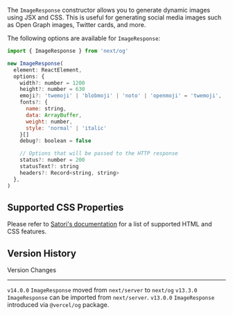 The `ImageResponse` constructor allows you to generate dynamic images
using JSX and CSS. This is useful for generating social media images
such as Open Graph images, Twitter cards, and more.

The following options are available for `ImageResponse`:

``` jsx
import { ImageResponse } from 'next/og'

new ImageResponse(
  element: ReactElement,
  options: {
    width?: number = 1200
    height?: number = 630
    emoji?: 'twemoji' | 'blobmoji' | 'noto' | 'openmoji' = 'twemoji',
    fonts?: {
      name: string,
      data: ArrayBuffer,
      weight: number,
      style: 'normal' | 'italic'
    }[]
    debug?: boolean = false

    // Options that will be passed to the HTTP response
    status?: number = 200
    statusText?: string
    headers?: Record<string, string>
  },
)
```

## Supported CSS Properties

Please refer to [Satori's
documentation](https://github.com/vercel/satori#css) for a list of
supported HTML and CSS features.

## Version History

  Version     Changes
  ----------- -------------------------------------------------------
  `v14.0.0`   `ImageResponse` moved from `next/server` to `next/og`
  `v13.3.0`   `ImageResponse` can be imported from `next/server`.
  `v13.0.0`   `ImageResponse` introduced via `@vercel/og` package.

